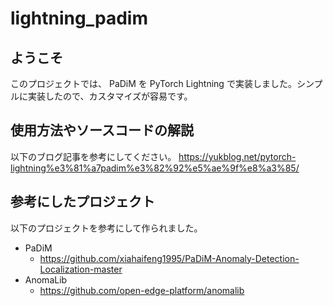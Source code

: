 # lightning_padim

## ようこそ
このプロジェクトでは、 PaDiM を PyTorch Lightning で実装しました。シンプルに実装したので、カスタマイズが容易です。

## 使用方法やソースコードの解説
以下のブログ記事を参考にしてください。
https://yukblog.net/pytorch-lightning%e3%81%a7padim%e3%82%92%e5%ae%9f%e8%a3%85/

## 参考にしたプロジェクト
以下のプロジェクトを参考にして作られました。

- PaDiM
  - https://github.com/xiahaifeng1995/PaDiM-Anomaly-Detection-Localization-master
- AnomaLib
  - https://github.com/open-edge-platform/anomalib

